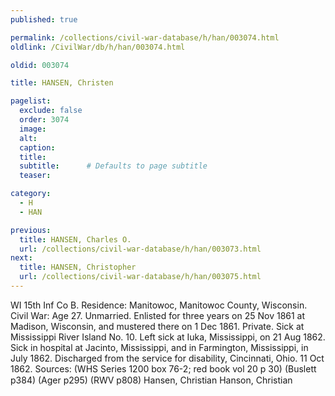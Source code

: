 ```yaml
---
published: true

permalink: /collections/civil-war-database/h/han/003074.html
oldlink: /CivilWar/db/h/han/003074.html

oldid: 003074

title: HANSEN, Christen

pagelist:
  exclude: false
  order: 3074
  image: 
  alt:
  caption:
  title:
  subtitle:      # Defaults to page subtitle
  teaser:

category: 
  - H 
  - HAN

previous:
  title: HANSEN, Charles O.
  url: /collections/civil-war-database/h/han/003073.html  
next:
  title: HANSEN, Christopher
  url: /collections/civil-war-database/h/han/003075.html   
---
```

WI 15th Inf Co B. Residence: Manitowoc, Manitowoc County, Wisconsin. Civil War: Age 27. Unmarried. Enlisted for three years on 25 Nov 1861 at Madison, Wisconsin, and mustered there on 1 Dec 1861. Private. Sick at Mississippi River Island No. 10. Left sick at Iuka, Mississippi, on 21 Aug 1862. Sick in hospital at Jacinto, Mississippi, and in Farmington, Mississippi, in July 1862. Discharged from the service for disability, Cincinnati, Ohio. 11 Oct 1862. Sources: (WHS Series 1200 box 76-2; red book vol 20 p 30) (Buslett p384) (Ager p295) (RWV p808) &#147;Hansen, Christian&#148; &#147;Hanson, Christian&#148;